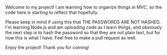 Welcome to my project!
I am learning how to organize things in MVC, so the code here is starting to reflect that hopefully.  

Please keep in mind if using this that THE PASSWORDS ARE NOT HASHED. I'm learning Node.js and am uploading code as I learn things, and obviously the next step is to hash the password so that they are not plain text, but for now this is what I have. Feel free to make a pull request as well.  

Enjoy the project! Thank you for coming!
